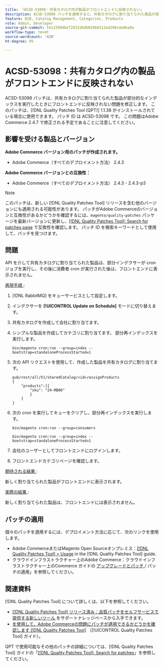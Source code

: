 ```yaml
---
title: 「ACSD-53098：共有カタログ内の製品がフロントエンドに反映されない」
description: ACSD-53098 パッチを適用すると、共有カタログに割り当てられた商品が部分的なインデックスを実行したときにフロントエンドに反映されないAdobe Commerceの問題を修正できます。
feature: B2B, Catalog Management, Categories, Products
role: Admin, Developer
source-git-commit: fe11599dbef283326db029b0312ad290cde0ba0a
workflow-type: tm+mt
source-wordcount: '420'
ht-degree: 0%

---
```


# ACSD-53098：共有カタログ内の製品がフロントエンドに反映されない

ACSD-53098 パッチは、共有カタログに割り当てられた製品が部分的なインデックスを実行したときにフロントエンドに反映されない問題を修正します。 このパッチは、[!DNL Quality Patches Tool (QPT)] 1.1.38 がインストールされている場合に使用できます。 パッチ ID は ACSD-53098 です。 この問題はAdobe Commerce 2.4.7 で修正される予定であることに注意してください。

## 影響を受ける製品とバージョン

**Adobe Commerce バージョン用のパッチが作成されます。**

* Adobe Commerce（すべてのデプロイメント方法） 2.4.3

**Adobe Commerce バージョンとの互換性：**

* Adobe Commerce（すべてのデプロイメント方法） 2.4.3 - 2.4.3-p3

>[!NOTE]
>
>このパッチは、新しい [!DNL Quality Patches Tool] リリースを含む他のバージョンにも適用される可能性があります。 パッチがAdobe Commerceのバージョンと互換性があるかどうかを確認するには、`magento/quality-patches` パッケージを最新バージョンに更新し、[[!DNL Quality Patches Tool]: Search for patches page](https://experienceleague.adobe.com/tools/commerce-quality-patches/index.html) で互換性を確認します。 パッチ ID を検索キーワードとして使用して、パッチを見つけます。

## 問題

API を介して共有カタログに割り当てられた製品は、部分インデクサーが cron ジョブを実行し、その後に消費者 cron が実行された後は、フロントエンドに表示されません。

<u> 再現手順 </u>:

1. [!DNL RabbitMQ] をキューサービスとして設定します。
1. インデクサーを **[!UICONTROL Update on Schedule]** モードに切り替えます。
1. 共有カタログを作成して会社に割り当てます。
1. シンプルな製品を作成してカテゴリに割り当てます。 部分再インデックスを実行します。

   `bin/magento cron:run --group=index --bootstrap=standaloneProcessStarted=1`

1. 次の API リクエストを使用して、作成した製品を共有カタログに割り当てます。

   ```
   pub/rest/all/V1/sharedCatalog/<id>/assignProducts
   {
       "products":[{
           "sku": "24-MB06"
           }
       ]
   }
   ```

1. 次の cron を実行してキューをクリアし、部分再インデックスを実行します。

   `bin/magento cron:run --group=consumers`

   `bin/magento cron:run --group=index --bootstrap=standaloneProcessStarted=1`

1. 会社のユーザーとしてフロントエンドにログインします。
1. フロントエンドカテゴリページを確認します。

<u> 期待される結果 </u>:

新しく割り当てられた製品がフロントエンドに表示されます。

<u> 実際の結果 </u>:

新しく割り当てられた製品は、フロントエンドには表示されません。

## パッチの適用

個々のパッチを適用するには、デプロイメント方法に応じて、次のリンクを使用します。

* Adobe CommerceまたはMagento Open Sourceオンプレミス：[[!DNL Quality Patches Tool] > Usage](/help/tools/quality-patches-tool/usage.md) in the [!DNL Quality Patches Tool] guide.
* クラウドインフラストラクチャー上のAdobe Commerce：クラウドインフラストラクチャー上のCommerce ガイドの [ アップグレードとパッチ ](https://experienceleague.adobe.com/docs/commerce-cloud-service/user-guide/develop/upgrade/apply-patches.html)/ パッチの適用」を参照してください。

## 関連資料

[!DNL Quality Patches Tool] について詳しくは、以下を参照してください。

* [[!DNL Quality Patches Tool]  リリース済み：品質パッチをセルフサービスで提供する新しいツール ](https://experienceleague.adobe.com/en/docs/commerce-knowledge-base/kb/announcements/commerce-announcements/magento-quality-patches-released-new-tool-to-self-serve-quality-patches) をサポートナレッジベースから入手できます。
* [ を使用して、Adobe Commerceの問題にパッチが適用できるかどうかを確認します  [!DNL Quality Patches Tool]](/help/tools/quality-patches-tool/patches-available-in-qpt/check-patch-for-magento-issue-with-magento-quality-patches.md) （[!UICONTROL Quality Patches Tool] ガイド）。


QPT で使用可能なその他のパッチの詳細については、[!DNL Quality Patches Tool] ガイドの「[[!DNL Quality Patches Tool]: Search for patches](https://experienceleague.adobe.com/tools/commerce-quality-patches/index.html)」を参照してください。

